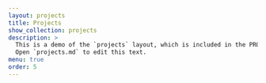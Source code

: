 ```yaml
---
layout: projects
title: Projects
show_collection: projects
description: >
  This is a demo of the `projects` layout, which is included in the PRO version of Hydejack.
  Open `projects.md` to edit this text.
menu: true
order: 5
---
```


